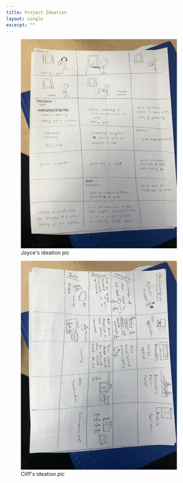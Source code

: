```yaml
---
title: Project Ideation
layout: single
excerpt: ""
---
```

<figure>
<img src="../assets/images/IMG_4274.jpeg" alt="Joyce ideation" style="max-width: 100%;"/>
<figcaption>Joyce's ideation pic</figcaption>
</figure>

<figure>
<img src="../assets/images/IMG_4275.jpeg" alt="Cliff ideation" style="max-width: 100%;"/>
<figcaption>Cliff's ideation pic</figcaption>
</figure>
